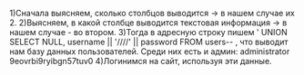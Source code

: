 1)Сначала выясняем, сколько столбцов выводится -> в нашем случае их 2.
2)Выясняем, в какой столбце выводится текстовая информация -> в нашем случае - во втором.
3)Тогда в адресную строку пишем ' UNION SELECT NULL, username || '////' || password FROM users-- , что выводит нам базу данных пользователей.
Среди них есть и админ: administrator 9eovrbi9ryibgn57tuv0
4)Логинимся на сайт, используя эти данные.
